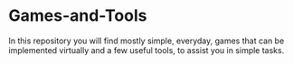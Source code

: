 # Games-and-Tools
In this repository you will find mostly simple, everyday, games that can be implemented virtually and a few useful tools, to assist you in simple tasks.
